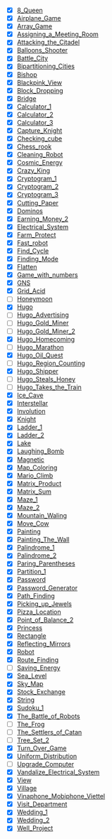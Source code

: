 - [x] [8_Queen](8_Queen/README.md)
- [x] [Airplane_Game](Airplane_Game/README.md)
- [x] [Array_Game](Array_Game/README.md)
- [x] [Assigning_a_Meeting_Room](Assigning_a_Meeting_Room/README.md)
- [x] [Attacking_the_Citadel](Attacking_the_Citadel/README.md)
- [x] [Balloons_Shooter](Balloons_Shooter/README.md)
- [x] [Battle_City](Battle_City/README.md)
- [x] [Bipartitioning_Cities](Bipartitioning_Cities/README.md)
- [x] [Bishop](Bishop/README.md)
- [x] [Blackpink_View](Blackpink_View/README.md)
- [x] [Block_Dropping](Block_Dropping/README.md)
- [x] [Bridge](Bridge/README.md)
- [x] [Calculator_1](Calculator_1/README.md)
- [x] [Calculator_2](Calculator_2/README.md)
- [x] [Calculator_3](Calculator_3/README.md)
- [x] [Capture_Knight](Capture_Knight/README.md)
- [x] [Checking_cube](Checking_cube/README.md)
- [x] [Chess_rook](Chess_rook/README.md)
- [x] [Cleaning_Robot](Cleaning_Robot/README.md)
- [x] [Cosmic_Energy](Cosmic_Energy/README.md)
- [x] [Crazy_King](Crazy_King/README.md)
- [x] [Cryptogram_1](Cryptogram_1/README.md)
- [x] [Cryptogram_2](Cryptogram_2/README.md)
- [x] [Cryptogram_3](Cryptogram_3/README.md)
- [x] [Cutting_Paper](Cutting_Paper/README.md)
- [x] [Dominos](Dominos/README.md)
- [x] [Earning_Money_2](Earning_Money_2/README.md)
- [x] [Electrical_System](Electrical_System/README.md)
- [x] [Farm_Protect](Farm_Protect/README.md)
- [x] [Fast_robot](Fast_robot/README.md)
- [x] [Find_Cycle](Find_Cycle/README.md)
- [x] [Finding_Mode](Finding_Mode/README.md)
- [x] [Flatten](Flatten/README.md)
- [x] [Game_with_numbers](Game_with_numbers/README.md)
- [x] [GNS](GNS/README.md)
- [x] [Grid_Acid](Grid_Acid/README.md)
- [ ] [Honeymoon](Honeymoon/README.md)
- [x] [Hugo](Hugo/README.md)
- [ ] [Hugo_Advertising](Hugo_Advertising/README.md)
- [ ] [Hugo_Gold_Miner](Hugo_Gold_Miner/README.md)
- [ ] [Hugo_Gold_Miner_2](Hugo_Gold_Miner_2/README.md)
- [x] [Hugo_Homecoming](Hugo_Homecoming/README.md)
- [ ] [Hugo_Marathon](Hugo_Marathon/README.md)
- [x] [Hugo_Oil_Quest](Hugo_Oil_Quest/README.md)
- [ ] [Hugo_Region_Counting](Hugo_Region_Counting/README.md)
- [x] [Hugo_Shipper](Hugo_Shipper/README.md)
- [ ] [Hugo_Steals_Honey](Hugo_Steals_Honey/README.md)
- [ ] [Hugo_Takes_the_Train](Hugo_Takes_the_Train/README.md)
- [x] [Ice_Cave](Ice_Cave/README.md)
- [x] [Interstellar](Interstellar/README.md)
- [x] [Involution](Involution/README.md)
- [x] [Knight](Knight/README.md)
- [x] [Ladder_1](Ladder_1/README.md)
- [x] [Ladder_2](Ladder_2/README.md)
- [x] [Lake](Lake/README.md)
- [x] [Laughing_Bomb](Laughing_Bomb/README.md)
- [x] [Magnetic](Magnetic/README.md)
- [x] [Map_Coloring](Map_Coloring/README.md)
- [x] [Mario_Climb](Mario_Climb/README.md)
- [x] [Matrix_Product](Matrix_Product/README.md)
- [x] [Matrix_Sum](Matrix_Sum/README.md)
- [x] [Maze_1](Maze_1/README.md)
- [x] [Maze_2](Maze_2/README.md)
- [x] [Mountain_Waling](Mountain_Walking/README.md)
- [x] [Move_Cow](Move_Cow/README.md)
- [x] [Painting](Painting/README.md)
- [x] [Painting_The_Wall](Painting_The_Wall/README.md)
- [x] [Palindrome_1](Palindrome_1/README.md)
- [x] [Palindrome_2](Palindrome_2/README.md)
- [x] [Paring_Parentheses](Paring_Parentheses/README.md)
- [x] [Partition_1](Partition_1/README.md)
- [x] [Password](Password/README.md)
- [x] [Password_Generator](Password_Generator/README.md)
- [x] [Path_Finding](Path_Finding/README.md)
- [x] [Picking_up_Jewels](Picking_up_Jewels/README.md)
- [x] [Pizza_Location](Pizza_Location/README.md)
- [x] [Point_of_Balance_2](Point_of_Balance_2/README.md)
- [x] [Princess](Princess/README.md)
- [x] [Rectangle](Rectangle/README.md)
- [x] [Reflecting_Mirrors](Reflecting_Mirrors/README.md)
- [x] [Robot](Robot/README.md)
- [x] [Route_Finding](Route_Finding/README.md)
- [ ] [Saving_Energy](Saving_Energy/README.md)
- [x] [Sea_Level](Sea_Level/README.md)
- [x] [Sky_Map](Sky_Map/README.md)
- [x] [Stock_Exchange](Stock_Exchange/README.md)
- [x] [String](String/README.md)
- [x] [Sudoku_1](Sudoku_1/README.md)
- [x] [The_Battle_of_Robots](The_Battle_of_Robots/README.md)
- [ ] [The_Frog](The_Frog/README.md)
- [ ] [The_Settlers_of_Catan](The_Settlers_of_Catan/README.md)
- [ ] [Tree_Set_2](Tree_Set_2/README.md)
- [x] [Turn_Over_Game](Turn_Over_Game/README.md)
- [x] [Uniform_Distribution](Uniform_Distribution/README.md)
- [ ] [Upgrade_Computer](Upgrade_Computer/README.md)
- [x] [Vandalize_Electrical_System](Vandalize_Electrical_System/README.md)
- [x] [View](View/README.md)
- [x] [Village](Village/README.md)
- [x] [Vinaphone_Mobiphone_Viettel](Vinaphone_Mobiphone_Viettel/README.md)
- [x] [Visit_Department](Visit_Department/README.md)
- [x] [Wedding_1](Wedding_1/README.md)
- [x] [Wedding_2](Wedding_2/README.)
- [x] [Well_Project](Well_Project/README.md)
